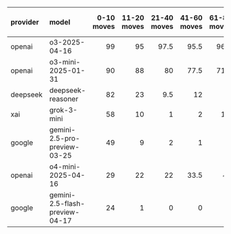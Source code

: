 | provider   | model                          |   0-10 moves |   11-20 moves |   21-40 moves |   41-60 moves |   61-80 moves |   81-100 moves |
|:-----------|:-------------------------------|-------------:|--------------:|--------------:|--------------:|--------------:|---------------:|
| openai     | o3-2025-04-16                  |           99 |            95 |          97.5 |          95.5 |          96.5 |           97.5 |
| openai     | o3-mini-2025-01-31             |           90 |            88 |          80   |          77.5 |          71.5 |           59.5 |
| deepseek   | deepseek-reasoner              |           82 |            23 |           9.5 |          12   |           8   |           13.5 |
| xai        | grok-3-mini                    |           58 |            10 |           1   |           2   |           1.5 |            1   |
| google     | gemini-2.5-pro-preview-03-25   |           49 |             9 |           2   |           1   |           0   |            0   |
| openai     | o4-mini-2025-04-16             |           29 |            22 |          22   |          33.5 |          43   |           49.5 |
| google     | gemini-2.5-flash-preview-04-17 |           24 |             1 |           0   |           0   |           0   |            0   |